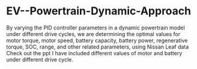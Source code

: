 # EV--Powertrain-Dynamic-Approach
By varying the PID controller parameters in a dynamic powertrain model under different drive cycles, we are determining the optimal values for motor torque, motor speed, battery capacity, battery power, regenerative torque, SOC, range, and other related parameters, using Nissan Leaf data
Check out the ppt I have included different values of motor and battery under different drive cycle.
